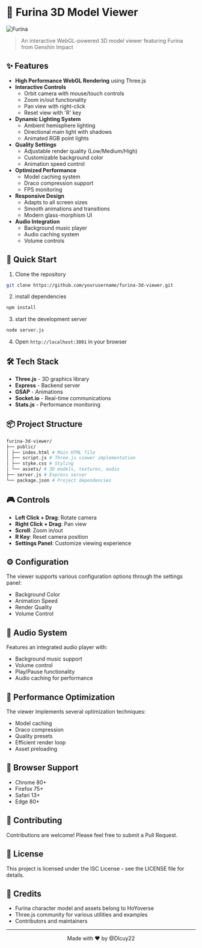 # 🌊 Furina 3D Model Viewer

![Furina](https://i.imgur.com/placeholder.jpg)
> An interactive WebGL-powered 3D model viewer featuring Furina from Genshin Impact

## ✨ Features

- **High Performance WebGL Rendering** using Three.js
- **Interactive Controls**
  - Orbit camera with mouse/touch controls
  - Zoom in/out functionality 
  - Pan view with right-click
  - Reset view with 'R' key
- **Dynamic Lighting System**
  - Ambient hemisphere lighting
  - Directional main light with shadows
  - Animated RGB point lights
- **Quality Settings**
  - Adjustable render quality (Low/Medium/High)
  - Customizable background color
  - Animation speed control
- **Optimized Performance**
  - Model caching system
  - Draco compression support
  - FPS monitoring
- **Responsive Design**
  - Adapts to all screen sizes
  - Smooth animations and transitions
  - Modern glass-morphism UI
- **Audio Integration**
  - Background music player
  - Audio caching system
  - Volume controls

## 🚀 Quick Start

1. Clone the repository
```bash
git clone https://github.com/yourusername/furina-3d-viewer.git
```
2. install dependencies
```bash
npm install
```
3. start the development server
```bash
node server.js
```
4. Open `http://localhost:3001` in your browser

## 🛠️ Tech Stack

- **Three.js** - 3D graphics library
- **Express** - Backend server
- **GSAP** - Animations
- **Socket.io** - Real-time communications
- **Stats.js** - Performance monitoring

## 📦 Project Structure
```bash
furina-3d-viewer/
├── public/
│ ├── index.html # Main HTML file
│ ├── script.js # Three.js viewer implementation
│ ├── styke.css # Styling
│ └── assets/ # 3D models, textures, audio
├── server.js # Express server
└── package.json # Project dependencies
```

## 🎮 Controls

- **Left Click + Drag**: Rotate camera
- **Right Click + Drag**: Pan view
- **Scroll**: Zoom in/out
- **R Key**: Reset camera position
- **Settings Panel**: Customize viewing experience

## ⚙️ Configuration

The viewer supports various configuration options through the settings panel:

- Background Color
- Animation Speed
- Render Quality
- Volume Control

## 🎵 Audio System

Features an integrated audio player with:
- Background music support
- Volume control
- Play/Pause functionality
- Audio caching for performance

## 🔧 Performance Optimization

The viewer implements several optimization techniques:
- Model caching
- Draco compression
- Quality presets
- Efficient render loop
- Asset preloading

## 📱 Browser Support

- Chrome 80+
- Firefox 75+
- Safari 13+
- Edge 80+

## 🤝 Contributing

Contributions are welcome! Please feel free to submit a Pull Request.

## 📄 License

This project is licensed under the ISC License - see the LICENSE file for details.

## 🙏 Credits

- Furina character model and assets belong to HoYoverse
- Three.js community for various utilities and examples
- Contributors and maintainers

---

<p align="center">Made with ❤️ by @Dlcuy22</p>



